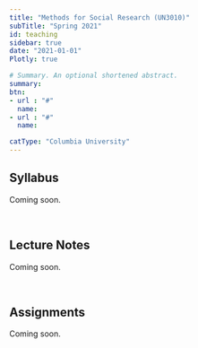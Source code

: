 ```yaml
---
title: "Methods for Social Research (UN3010)"
subTitle: "Spring 2021"
id: teaching
sidebar: true
date: "2021-01-01"
Plotly: true

# Summary. An optional shortened abstract.
summary: 
btn:
- url : "#"
  name: 
- url : "#"
  name: 

catType: "Columbia University"
---
```


## Syllabus

Coming soon.


&nbsp;

## Lecture Notes

Coming soon. 


&nbsp;


## Assignments

Coming soon. 